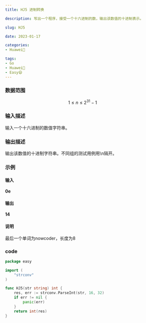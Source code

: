 ```yaml
---
title: HJ5 进制转换

description: 写出一个程序，接受一个十六进制的数，输出该数值的十进制表示。

slug: HJ5

date: 2023-01-17

categories:
- Huawei🌼

tags:
- Go
- Huawei🌼
- Easy😄
---
```


### 数据范围

$$ 1≤n≤2^{31}−1 $$

### 输入描述

输入一个十六进制的数值字符串。

### 输出描述

输出该数值的十进制字符串。不同组的测试用例用\n隔开。

### 示例

#### 输入

**0e**

#### 输出

**14**

#### 说明

最后一个单词为nowcoder，长度为8

### code

```go
package easy

import (
	"strconv"
)

func HJ5(str string) int {
	res, err := strconv.ParseInt(str, 16, 32)
	if err != nil {
		panic(err)
	}
	return int(res)
}
```

